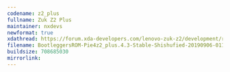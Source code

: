 ```yaml
---
codename: z2_plus
fullname: Zuk Z2 Plus
maintainer: nxdevs
newformat: true
xdathread: https://forum.xda-developers.com/lenovo-zuk-z2/development/rom-bootleggers-4-2-t3941730
filename: BootleggersROM-Pie4z2_plus.4.3-Stable-Shishufied-20190906-011104.zip
buildsize: 708685030
mirrorlink: 
---
```


